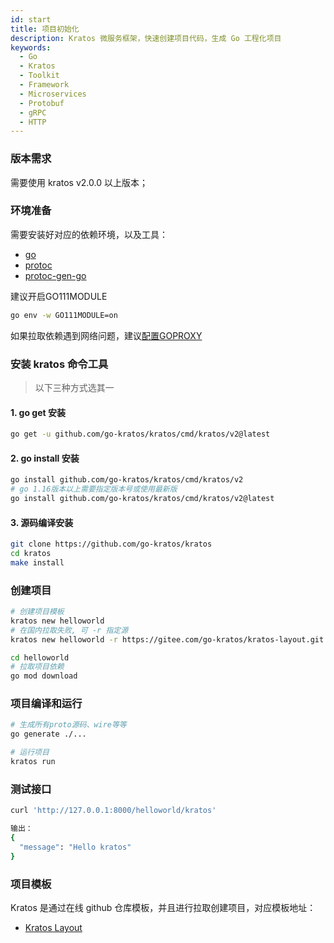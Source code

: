 ```yaml
---
id: start
title: 项目初始化
description: Kratos 微服务框架，快速创建项目代码，生成 Go 工程化项目
keywords:
  - Go 
  - Kratos
  - Toolkit
  - Framework
  - Microservices
  - Protobuf
  - gRPC
  - HTTP
---
```


### 版本需求
需要使用 kratos v2.0.0 以上版本；

### 环境准备
需要安装好对应的依赖环境，以及工具：
- [go](https://golang.org/dl/)
- [protoc](https://github.com/protocolbuffers/protobuf)
- [protoc-gen-go](https://github.com/protocolbuffers/protobuf-go)

建议开启GO111MODULE
```bash
go env -w GO111MODULE=on
```

如果拉取依赖遇到网络问题，建议[配置GOPROXY](https://goproxy.cn/)

### 安装 kratos 命令工具

> 以下三种方式选其一

#### 1. go get 安装

```bash
go get -u github.com/go-kratos/kratos/cmd/kratos/v2@latest
```
#### 2. go install 安装
```bash
go install github.com/go-kratos/kratos/cmd/kratos/v2
# go 1.16版本以上需要指定版本号或使用最新版
go install github.com/go-kratos/kratos/cmd/kratos/v2@latest
```
#### 3. 源码编译安装
```bash
git clone https://github.com/go-kratos/kratos
cd kratos
make install
```
### 创建项目
```bash
# 创建项目模板
kratos new helloworld
# 在国内拉取失败, 可 -r 指定源
kratos new helloworld -r https://gitee.com/go-kratos/kratos-layout.git

cd helloworld
# 拉取项目依赖
go mod download
```
### 项目编译和运行
```bash
# 生成所有proto源码、wire等等
go generate ./...

# 运行项目
kratos run
```

### 测试接口
```bash
curl 'http://127.0.0.1:8000/helloworld/kratos'

输出：
{
  "message": "Hello kratos"
}
```

### 项目模板
Kratos 是通过在线 github 仓库模板，并且进行拉取创建项目，对应模板地址：

* [Kratos Layout](https://github.com/go-kratos/kratos-layout)
